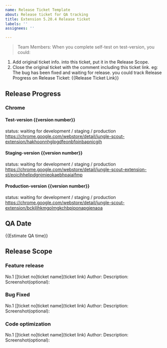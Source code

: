 ```yaml
---
name: Release Ticket Template
about: Release ticket for QA tracking
title: Extension 5.20.4 Release ticket
labels: ''
assignees: ''

---
```


>  Team Members:
When you complete self-test on test-version, you could:
1. Add original ticket info. into this ticket, put it in the Release Scope.
2. Close the original ticket with the comment including this ticket link.
eg:
The bug has been fixed and waiting for release. you could track Release Progress on Release Ticket:
{{Release Ticket Link}}

## Release Progress
### Chrome
#### Test-version {{version number}}
status: waiting for development / staging / production
https://chrome.google.com/webstore/detail/jungle-scout-extension/hakhoonnhglpgdfeonbfpinbapnicgih

#### Staging-version {{version number}}
status: waiting for development / staging / production
https://chrome.google.com/webstore/detail/jungle-scout-extension-st/eoicihhelipdgnjmieokaebhpajaifmp

#### Production-version {{version number}}
status: waiting for development / staging / production
https://chrome.google.com/webstore/detail/jungle-scout-extension/bckjlihkmgolmgkchbpiponapgjenaoa

## QA Date
{{Estimate QA time}}

## Release Scope
### Feature release
No.1 [[ticket no]ticket name](ticket link)
Author: 
Description:
Screenshot(optional): 

### Bug Fixed
No.1 [[ticket no]ticket name](ticket link)
Author: 
Description: 
Screenshot(optional):

### Code optimization
No.1 [[ticket no]ticket name](ticket link)
Author: 
Description: 
Screenshot(optional):
